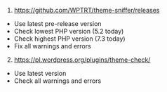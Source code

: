 1. https://github.com/WPTRT/theme-sniffer/releases
- Use latest pre-release version
- Check lowest PHP version (5.2 today)
- Check highest PHP version (7.3 today)
- Fix all warnings and errors
2. https://pl.wordpress.org/plugins/theme-check/
- Use latest version
- Check all warnings and errors
